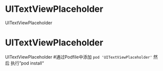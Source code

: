 # UITextViewPlaceholder
UITextViewPlaceholder
# UITextViewPlaceholder
UITextViewPlaceholder
#通过Podfile中添加
    ```pod 'UITextViewPlaceholder'```
    然后 执行”pod install“
